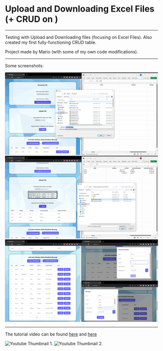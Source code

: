 # Upload and Downloading Excel Files (+ CRUD on <DataTable>)

---

Testing with Upload and Downloading files (focusing on Excel Files). Also created my first fully-functioning CRUD table.

Project made by Mario (with some of my own code modifications).

---

Some screenshots:

![Part 1 of the project's screenshots](./screenshot1.PNG)
![Part 2 of the project's screenshots](./screenshot2.PNG)
![Part 3 of the project's screenshots](./screenshot3.PNG)

---

The tutorial video can be found [here](https://www.youtube.com/watch?v=yd48ImBhC5U) and [here](https://www.youtube.com/watch?v=IPEqb_AJbAQ)

![Youtube Thumbnail 1](https://i.ytimg.com/vi/yd48ImBhC5U/hqdefault.jpg?sqp=-oaymwEcCPYBEIoBSFXyq4qpAw4IARUAAIhCGAFwAcABBg==&rs=AOn4CLCMldqxWsUtobbCng-wLE38gDtmag).
![Youtube Thumbnail 2](https://i.ytimg.com/vi/mwqz0TOSKI8/hqdefault.jpg?sqp=-oaymwEcCPYBEIoBSFXyq4qpAw4IARUAAIhCGAFwAcABBg==&rs=AOn4CLBiVs6iO2aykGUtCSHZwZJzjNa1iQ).

